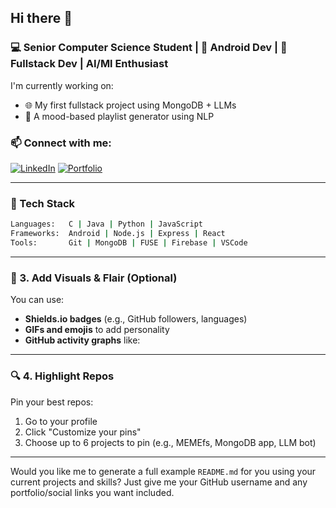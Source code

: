 ## Hi there 👋

### 💻 Senior Computer Science Student | 📱 Android Dev | 🔧 Fullstack Dev | AI/Ml Enthusiast

I'm currently working on:
- 🌐 My first fullstack project using MongoDB + LLMs
- 🤖 A mood-based playlist generator using NLP

### 📫 Connect with me:
[![LinkedIn](https://img.shields.io/badge/LinkedIn-blue?style=flat&logo=linkedin)]([https://www.linkedin.com/in/chris-d-951953234/])
[![Portfolio](https://img.shields.io/badge/Portfolio-visit-informational)](https://chris-hub.netlify.app/)

---

### 🚀 Tech Stack

```bash
Languages:   C | Java | Python | JavaScript
Frameworks:  Android | Node.js | Express | React
Tools:       Git | MongoDB | FUSE | Firebase | VSCode
```
---

### 🎨 3. Add Visuals & Flair (Optional)

You can use:
- **Shields.io badges** (e.g., GitHub followers, languages)
- **GIFs and emojis** to add personality
- **GitHub activity graphs** like:

---

### 🔍 4. Highlight Repos

Pin your best repos:
1. Go to your profile
2. Click "Customize your pins"
3. Choose up to 6 projects to pin (e.g., MEMEfs, MongoDB app, LLM bot)

---

Would you like me to generate a full example `README.md` for you using your current projects and skills? Just give me your GitHub username and any portfolio/social links you want included.




